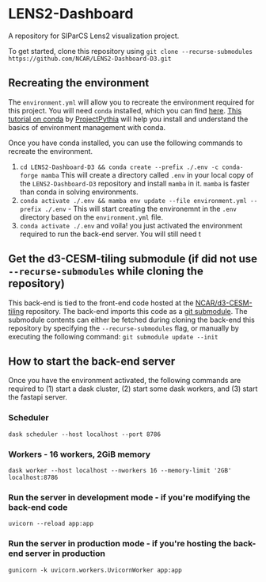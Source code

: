 # LENS2-Dashboard

A repository for SIParCS Lens2 visualization project. 

To get started, clone this repository using `git clone --recurse-submodules https://github.com/NCAR/LENS2-Dashboard-D3.git`

## Recreating the environment
The `environment.yml` will allow you to recreate the environment required for this project. You will need `conda` installed, which you can find [here](https://docs.conda.io/en/latest/miniconda.html). [This tutorial on conda](https://foundations.projectpythia.org/foundations/conda.html) by [ProjectPythia](https://projectpythia.org/) will help you install and understand the basics of environment management with conda.

Once you have conda installed, you can use the following commands to recreate the environment.
1. `cd LENS2-Dashboard-D3 && conda create --prefix ./.env -c conda-forge mamba`  This will create a directory called `.env` in your local copy of the `LENS2-Dashboard-D3` repository and install `mamba` in it. `mamba` is faster than conda in solving environments.
1. `conda activate ./.env && mamba env update --file environment.yml --prefix ./.env` - This will start creating the environemnt in the `.env` directory based on the `environment.yml` file. 
1. `conda activate ./.env` and voila! you just activated the environment required to run the back-end server. You will still need t

## Get the d3-CESM-tiling submodule (if did not use `--recurse-submodules` while cloning the repository)
This back-end is tied to the front-end code hosted at the [NCAR/d3-CESM-tiling](`https://github.com/NCAR/d3-CESM-tiling`) repository. The back-end imports this code as a [git submodule](https://git-scm.com/book/en/v2/Git-Tools-Submodules). The submodule contents can either be fetched during cloning the back-end this repository by specifying the `--recurse-submodules` flag, or manually by executing the following command: 
`git submodule update --init`


## How to start the back-end server
Once you have the environment activated, the following commands are required to (1) start a dask cluster, (2) start some dask workers, and (3) start the fastapi server.

### Scheduler
`dask scheduler --host localhost --port 8786`

### Workers - 16 workers, 2GiB memory
`dask worker --host localhost --nworkers 16 --memory-limit '2GB' localhost:8786`

### Run the server in development mode - if you're modifying the back-end code
`uvicorn --reload app:app`

### Run the server in production mode - if you're hosting the back-end server in production
`gunicorn -k uvicorn.workers.UvicornWorker app:app`